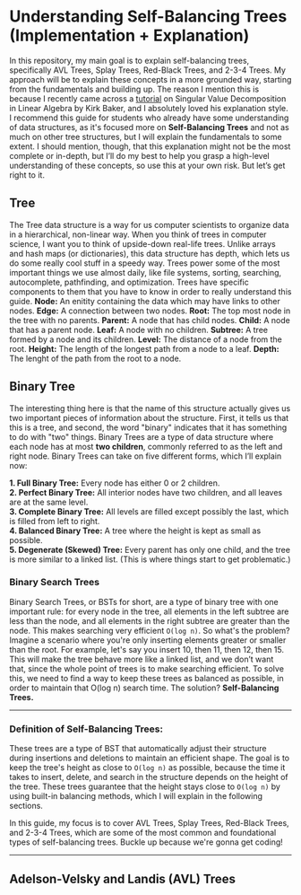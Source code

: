 # Understanding Self-Balancing Trees (Implementation + Explanation)

In this repository, my main goal is to explain self-balancing trees, specifically AVL Trees, Splay Trees, Red-Black Trees, and 2-3-4 Trees. My approach will be to explain these concepts in a more grounded way, starting from the fundamentals and building up. The reason I mention this is because I recently came across a [tutorial](https://davetang.org/file/Singular_Value_Decomposition_Tutorial.pdf) on Singular Value Decomposition in Linear Algebra by Kirk Baker, and I absolutely loved his explanation style. I recommend this guide for students who already have some understanding of data structures, as it's focused more on **Self-Balancing Trees** and not as much on other tree structures, but I will explain the fundamentals to some extent. I should mention, though, that this explanation might not be the most complete or in-depth, but I’ll do my best to help you grasp a high-level understanding of these concepts, so use this at your own risk. But let’s get right to it.

## Tree
The Tree data structure is a way for us computer scientists to organize data in a hierarchical, non-linear way. When you think of trees in computer science, I want you to think of upside-down real-life trees. Unlike arrays and hash maps (or dictionaries), this data structure has depth, which lets us do some really cool stuff in a speedy way. Trees power some of the most important things we use almost daily, like file systems, sorting, searching, autocomplete, pathfinding, and optimization. Trees have specific components to them that you have to know in order to really understand this guide.
**Node:** An enitity containing the data which may have links to other nodes. 
**Edge:** A connection between two nodes.
**Root:** The top most node in the tree with no parents.
**Parent:** A node that has child nodes.
**Child:** A node that has a parent node.
**Leaf:** A node with no children.
**Subtree:** A tree formed by a node and its children. 
**Level:** The distance of a node from the root.
**Height:** The length of the longest path from a node to a leaf.
**Depth:** The lenght of the path from the root to a node. 

## Binary Tree 
The interesting thing here is that the name of this structure actually gives us two important pieces of information about the structure. First, it tells us that this is a tree, and second, the word "binary" indicates that it has something to do with "two" things. Binary Trees are a type of data structure where each node has at most **two children**, commonly referred to as the left and right node. Binary Trees can take on five different forms, which I’ll explain now:

**1. Full Binary Tree:** Every node has either 0 or 2 children.  
**2. Perfect Binary Tree:** All interior nodes have two children, and all leaves are at the same level.  
**3. Complete Binary Tree:** All levels are filled except possibly the last, which is filled from left to right.  
**4. Balanced Binary Tree:** A tree where the height is kept as small as possible.  
**5. Degenerate (Skewed) Tree:** Every parent has only one child, and the tree is more similar to a linked list. (This is where things start to get problematic.)

### Binary Search Trees
Binary Search Trees, or BSTs for short, are a type of binary tree with one important rule: for every node in the tree, all elements in the left subtree are less than the node, and all elements in the right subtree are greater than the node. This makes searching very efficient `O(log n)`. So what's the problem? Imagine a scenario where you're only inserting elements greater or smaller than the root. For example, let's say you insert 10, then 11, then 12, then 15. This will make the tree behave more like a linked list, and we don’t want that, since the whole point of trees is to make searching efficient. 
To solve this, we need to find a way to keep these trees as balanced as possible, in order to maintain that O(log n) search time.
The solution? **Self-Balancing Trees.**

***

### Definition of Self-Balancing Trees:
These trees are a type of BST that automatically adjust their structure during insertions and deletions to maintain an efficient shape. The goal is to keep the tree's height as close to `O(log n)` as possible, because the time it takes to insert, delete, and search in the structure depends on the height of the tree. These trees guarantee that the height stays close to `O(log n)` by using built-in balancing methods, which I will explain in the following sections. 

In this guide, my focus is to cover AVL Trees, Splay Trees, Red-Black Trees, and 2-3-4 Trees, which are some of the most common and foundational types of self-balancing trees. Buckle up because we're gonna get coding!

***
 
## Adelson-Velsky and Landis (AVL) Trees




